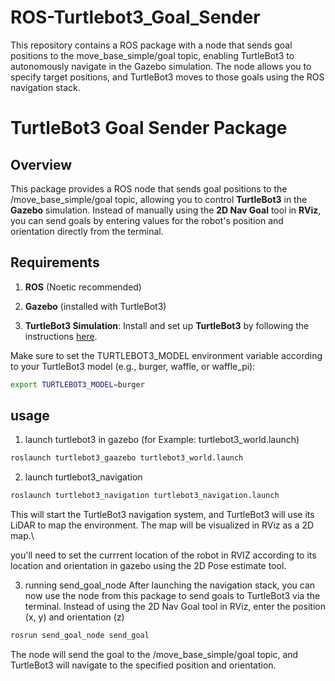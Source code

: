 # ROS-Turtlebot3_Goal_Sender
This repository contains a ROS package with a node that sends goal positions to the move_base_simple/goal topic, enabling TurtleBot3 to autonomously navigate in the Gazebo simulation. The node allows you to specify target positions, and TurtleBot3 moves to those goals using the ROS navigation stack.

TurtleBot3 Goal Sender Package
==============================

Overview
--------

This package provides a ROS node that sends goal positions to the /move\_base\_simple/goal topic, allowing you to control **TurtleBot3** in the **Gazebo** simulation. Instead of manually using the **2D Nav Goal** tool in **RViz**, you can send goals by entering values for the robot's position and orientation directly from the terminal.

Requirements
------------

1.  **ROS** (Noetic recommended)
    
2.  **Gazebo** (installed with TurtleBot3)
    
3.  **TurtleBot3 Simulation**: Install and set up **TurtleBot3** by following the instructions [here](https://emanual.robotis.com/docs/en/platform/turtlebot3/quick-start/#pc-setup).
    
Make sure to set the TURTLEBOT3\_MODEL environment variable according to your TurtleBot3 model (e.g., burger, waffle, or waffle\_pi):

```bash
export TURTLEBOT3_MODEL=burger
```
## usage
1. launch turtlebot3 in gazebo (for Example: turtlebot3_world.launch)

```bash
roslaunch turtlebot3_gaazebo turtlebot3_world.launch
```
2. launch turtlebot3_navigation
```bash
roslaunch turtlebot3_navigation turtlebot3_navigation.launch
```
This will start the TurtleBot3 navigation system, and TurtleBot3 will use its LiDAR to map the environment. The map will be visualized in RViz as a 2D map.\

you'll need to set the currrent location of the robot in RVIZ according to its location and orientation in gazebo using the 2D Pose estimate tool.

3. running send_goal_node
After launching the navigation stack, you can now use the node from this package to send goals to TurtleBot3 via the terminal. Instead of using the 2D Nav Goal tool in RViz, enter the position (x, y) and orientation (z)

```bash
rosrun send_goal_node send_goal
```

The node will send the goal to the /move_base_simple/goal topic, and TurtleBot3 will navigate to the specified position and orientation.
